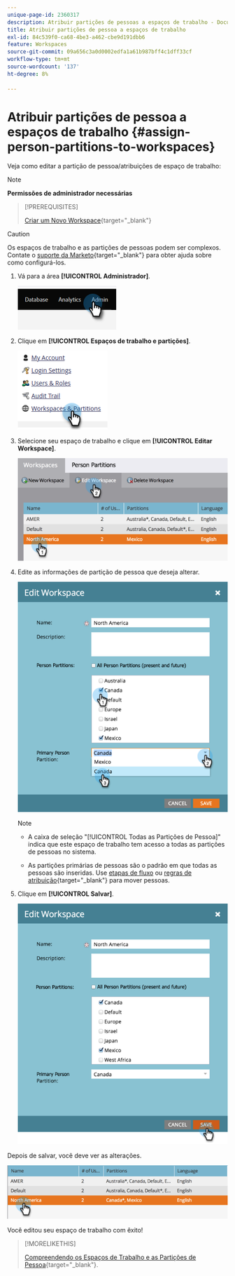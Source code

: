 ```yaml
---
unique-page-id: 2360317
description: Atribuir partições de pessoas a espaços de trabalho - Documentação do Marketo - Documentação do produto
title: Atribuir partições de pessoa a espaços de trabalho
exl-id: 84c539f0-ca68-4be3-a462-cbe9d191dbb6
feature: Workspaces
source-git-commit: 09a656c3a0d0002edfa1a61b987bff4c1dff33cf
workflow-type: tm+mt
source-wordcount: '137'
ht-degree: 8%

---
```


# Atribuir partições de pessoa a espaços de trabalho {#assign-person-partitions-to-workspaces}

Veja como editar a partição de pessoa/atribuições de espaço de trabalho:

>[!NOTE]
>
>**Permissões de administrador necessárias**

>[!PREREQUISITES]
>
>[Criar um Novo Workspace](/help/marketo/product-docs/administration/workspaces-and-person-partitions/create-a-new-workspace.md){target="_blank"}

>[!CAUTION]
>
>Os espaços de trabalho e as partições de pessoas podem ser complexos. Contate o [suporte da Marketo](https://nation.marketo.com/t5/Support/ct-p/Support){target="_blank"} para obter ajuda sobre como configurá-los.

1. Vá para a área **[!UICONTROL Administrador]**.

   ![](assets/assign-person-partitions-to-workspaces-1.png)

1. Clique em **[!UICONTROL Espaços de trabalho e partições]**.

   ![](assets/assign-person-partitions-to-workspaces-2.png)

1. Selecione seu espaço de trabalho e clique em **[!UICONTROL Editar Workspace]**.

   ![](assets/assign-person-partitions-to-workspaces-3.png)

1. Edite as informações de partição de pessoa que deseja alterar.

   ![](assets/assign-person-partitions-to-workspaces-4.png)

   >[!NOTE]
   >
   >* A caixa de seleção &quot;[!UICONTROL Todas as Partições de Pessoa]&quot; indica que este espaço de trabalho tem acesso a todas as partições de pessoas no sistema.
   >
   >* As partições primárias de pessoas são o padrão em que todas as pessoas são inseridas. Use [etapas de fluxo](/help/marketo/product-docs/core-marketo-concepts/smart-campaigns/flow-actions/use-add-choice-in-a-flow-step.md) ou [regras de atribuição](/help/marketo/product-docs/administration/workspaces-and-person-partitions/assigning-person-partitions-with-assignment-rules.md){target="_blank"} para mover pessoas.

1. Clique em **[!UICONTROL Salvar]**.

   ![](assets/assign-person-partitions-to-workspaces-5.png)

Depois de salvar, você deve ver as alterações.

![](assets/assign-person-partitions-to-workspaces-6.png)

Você editou seu espaço de trabalho com êxito!

>[!MORELIKETHIS]
>
>[Compreendendo os Espaços de Trabalho e as Partições de Pessoa](/help/marketo/product-docs/administration/workspaces-and-person-partitions/understanding-workspaces-and-person-partitions.md){target="_blank"}.
